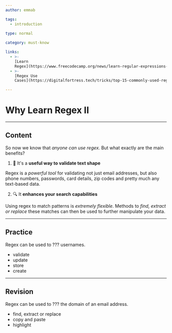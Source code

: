 ```yaml
---
author: emmab

tags:
  - introduction
 
type: normal

category: must-know

links:
  - >-
    [Learn
    Regex](https://www.freecodecamp.org/news/learn-regular-expressions-with-this-free-course-37511963d278/){website}
  - >-
    [Regex Use
    Cases](https://digitalfortress.tech/tricks/top-15-commonly-used-regex/){website}

---
```


# Why Learn Regex II

---

## Content

So now we know that *anyone can use regex.* But what exactly are the main benefits?

1. 📝 It's a **useful way to validate text shape** 

Regex is a *powerful tool* for validating not just email addresses, but also phone numbers, passwords, card details, zip codes and pretty much any text-based data.

2. 🔍 It **enhances your search capabilities** 

Using regex to match patterns is *extremely flexible*. Methods to *find, extract or replace* these matches can then be used to further manipulate your data.


---

## Practice

Regex can be used to ???  usernames.

- validate
- update
- store
- create


---

## Revision

Regex can be used to ??? the domain of an email address.

- find, extract or replace
- copy and paste
- highlight
 
